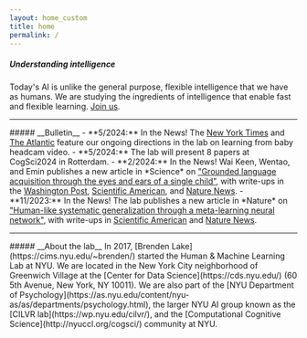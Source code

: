 ```yaml
---
layout: home_custom
title: home
permalink: /
---
```


##### __Understanding intelligence__
Today's AI is unlike the general purpose, flexible intelligence that we have as humans. We are studying the ingredients of intelligence that enable fast and flexible learning. [Join us](/apply/).

<hr class='invis'>
##### __Bulletin__
- **5/2024:** In the News! The <a href="https://www.nytimes.com/2024/04/30/science/ai-infants-language-learning.html">New York Times</a> and <a href="https://www.theatlantic.com/science/archive/2024/04/toddlers-ai-language-learning/677977/">The Atlantic</a> feature our ongoing directions in the lab on learning from baby headcam video.
- **5/2024:** The lab will present 8 papers at CogSci2024 in Rotterdam.
- **2/2024:** In the News! Wai Keen, Wentao, and Emin publishes a new article in *Science* on <a href="https://www.science.org/doi/10.1126/science.adi1374">"Grounded language acquisition through the eyes and ears of a single child"</a>, with write-ups in the <a href="https://www.washingtonpost.com/science/2024/02/02/how-humans-learn-language-ai-child/">Washington Post</a>,
<a href="https://www.scientificamerican.com/article/a-camera-wearing-baby-taught-an-ai-to-learn-words/">Scientific American</a>,
and <a href="https://www.nature.com/articles/d41586-024-00288-1">Nature News</a>.
- **11/2023:** In the News! The lab publishes a new article in *Nature* on <a href="https://www.nature.com/articles/s41586-023-06668-3.pdf">"Human-like systematic generalization through a meta-learning neural network"</a>, with write-ups in <a href="https://www.scientificamerican.com/article/new-training-method-helps-ai-generalize-like-people-do/">Scientific American</a> and
<a href="https://www.nature.com/articles/d41586-023-03272-3">Nature News</a>.

<hr class='invis'>
##### __About the lab__
In 2017, [Brenden Lake](https://cims.nyu.edu/~brenden/) started the Human & Machine Learning Lab at NYU. We are located in the New York City neighborhood of Greenwich Village at the [Center for Data Science](https://cds.nyu.edu/) (60 5th Avenue, New York, NY 10011). We are also part of the [NYU Department of Psychology](https://as.nyu.edu/content/nyu-as/as/departments/psychology.html), the larger NYU AI group known as the [CILVR lab](https://wp.nyu.edu/cilvr/), and the [Computational Cognitive Science](http://nyuccl.org/cogsci/) community at NYU.